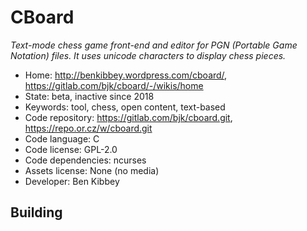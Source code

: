 # CBoard

_Text-mode chess game front-end and editor for PGN (Portable Game Notation) files. It uses unicode characters to display chess pieces._

- Home: http://benkibbey.wordpress.com/cboard/, https://gitlab.com/bjk/cboard/-/wikis/home
- State: beta, inactive since 2018
- Keywords: tool, chess, open content, text-based
- Code repository: https://gitlab.com/bjk/cboard.git, https://repo.or.cz/w/cboard.git
- Code language: C
- Code license: GPL-2.0
- Code dependencies: ncurses
- Assets license: None (no media)
- Developer: Ben Kibbey

## Building
